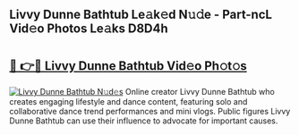 ## Livvy Dunne Bathtub Le𝚊k𝚎d N𝚞𝚍e - Part-ncL Vid𝚎o Photos Le𝚊ks D8D4h

# <h2><a href="http://fbdvpp.evod.top/?m=Livvy+Dunne+Bathtub">🔗 👉🔴 Livvy Dunne Bathtub Vid𝚎o Ph𝚘t𝚘s</a></h2>

[![Livvy Dunne Bathtub N𝚞d𝚎s](https://i.imgur.com/8V9OHl7.gif)](http://fbdvpp.evod.top/?m=Livvy+Dunne+Bathtub)
Online creator Livvy Dunne Bathtub who creates engaging lifestyle and dance content, featuring solo and collaborative dance trend performances and mini vlogs. Public figures Livvy Dunne Bathtub can use their influence to advocate for important causes. 
